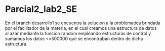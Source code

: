 # Parcial2_lab2_SE

En el branch desarrollo1 se encuentra la solucion a la problematica brindada por el facilitador de la materia, en el cual creamos una estructura de datos al azar mediante la funcion random empleando estructuras de control y sumamos los datos <=500000 que se encontraban dentro de dicha estructura.
